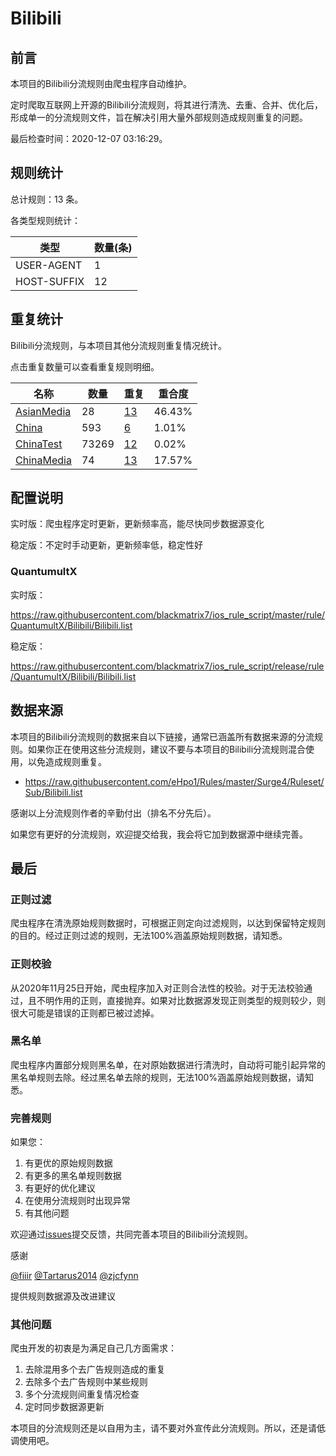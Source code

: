 # Bilibili

## 前言

本项目的Bilibili分流规则由爬虫程序自动维护。

定时爬取互联网上开源的Bilibili分流规则，将其进行清洗、去重、合并、优化后，形成单一的分流规则文件，旨在解决引用大量外部规则造成规则重复的问题。




最后检查时间：2020-12-07 03:16:29。

## 规则统计

总计规则：13 条。

各类型规则统计：

| 类型 | 数量(条) |
| ---- | ---- |
| USER-AGENT | 1 |
| HOST-SUFFIX | 12 |
## 重复统计

Bilibili分流规则，与本项目其他分流规则重复情况统计。

点击重复数量可以查看重复规则明细。

| 名称 | 数量 | 重复 | 重合度 |
| ---- | ---- | ---- | ------ |
|  [AsianMedia](https://github.com/blackmatrix7/ios_rule_script/tree/master/rule/QuantumultX/AsianMedia)    | 28   | [13](https://github.com/blackmatrix7/ios_rule_script/tree/master/rule/QuantumultX/Bilibili/Repeat.list)   |   46.43% |
|  [China](https://github.com/blackmatrix7/ios_rule_script/tree/master/rule/QuantumultX/China)    | 593   | [6](https://github.com/blackmatrix7/ios_rule_script/tree/master/rule/QuantumultX/Bilibili/Repeat.list)   |   1.01% |
|  [ChinaTest](https://github.com/blackmatrix7/ios_rule_script/tree/master/rule/QuantumultX/ChinaTest)    | 73269   | [12](https://github.com/blackmatrix7/ios_rule_script/tree/master/rule/QuantumultX/Bilibili/Repeat.list)   |   0.02% |
|  [ChinaMedia](https://github.com/blackmatrix7/ios_rule_script/tree/master/rule/QuantumultX/ChinaMedia)    | 74   | [13](https://github.com/blackmatrix7/ios_rule_script/tree/master/rule/QuantumultX/Bilibili/Repeat.list)   |   17.57% |
## 配置说明

实时版：爬虫程序定时更新，更新频率高，能尽快同步数据源变化

稳定版：不定时手动更新，更新频率低，稳定性好

### QuantumultX 
实时版：

https://raw.githubusercontent.com/blackmatrix7/ios_rule_script/master/rule/QuantumultX/Bilibili/Bilibili.list

稳定版：

https://raw.githubusercontent.com/blackmatrix7/ios_rule_script/release/rule/QuantumultX/Bilibili/Bilibili.list

## 数据来源

本项目的Bilibili分流规则的数据来自以下链接，通常已涵盖所有数据来源的分流规则。如果你正在使用这些分流规则，建议不要与本项目的Bilibili分流规则混合使用，以免造成规则重复。

- https://raw.githubusercontent.com/eHpo1/Rules/master/Surge4/Ruleset/Sub/Bilibili.list


感谢以上分流规则作者的辛勤付出（排名不分先后）。

如果您有更好的分流规则，欢迎提交给我，我会将它加到数据源中继续完善。

## 最后

### 正则过滤

爬虫程序在清洗原始规则数据时，可根据正则定向过滤规则，以达到保留特定规则的目的。经过正则过滤的规则，无法100%涵盖原始规则数据，请知悉。

### 正则校验

从2020年11月25日开始，爬虫程序加入对正则合法性的校验。对于无法校验通过，且不明作用的正则，直接抛弃。如果对比数据源发现正则类型的规则较少，则很大可能是错误的正则都已被过滤掉。

### 黑名单

爬虫程序内置部分规则黑名单，在对原始数据进行清洗时，自动将可能引起异常的黑名单规则去除。经过黑名单去除的规则，无法100%涵盖原始规则数据，请知悉。

### 完善规则

如果您：

1. 有更优的原始规则数据
2. 有更多的黑名单规则数据
3. 有更好的优化建议
4. 在使用分流规则时出现异常
5. 有其他问题

欢迎通过[issues](https://github.com/blackmatrix7/ios_rule_script/issues/new)提交反馈，共同完善本项目的Bilibili分流规则。

感谢

[@fiiir](https://github.com/fiiir) [@Tartarus2014](https://github.com/Tartarus2014) [@zjcfynn](https://github.com/zjcfynn) 

提供规则数据源及改进建议

### 其他问题

爬虫开发的初衷是为满足自己几方面需求：

1. 去除混用多个去广告规则造成的重复
2. 去除多个去广告规则中某些规则
3. 多个分流规则间重复情况检查
4. 定时同步数据源更新

本项目的分流规则还是以自用为主，请不要对外宣传此分流规则。所以，还是请低调使用吧。